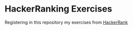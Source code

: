 # HackerRanking Exercises

Registering in this repository my exercises from [HackerRank](https://www.hackerrank.com/)
